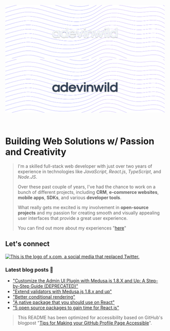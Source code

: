 ![This image is adapted for the dark mode only. We can see a striped background and in the center the name "a dev in wild"](./images/banner@1x.png#gh-dark-mode-only)
![This image is adapted for the light mode only. We can see a striped background and in the center the name "a dev in wild"](./images/banner-dark@1x.png#gh-light-mode-only)

<br />

<h1 align="left"><b>Building Web Solutions w/ Passion and Creativity</b></h3>

<blockquote>
<p> 
    I'm a skilled full-stack web developer with just over two years of experience in technologies like <em>JavaScript</em>, <em>React.js</em>, <em>TypeScript</em>, and <em>Node.JS</em>. 
</p>
<p>
    Over these past couple of years, I've had the chance to work on a bunch of different projects, including <b>CRM</b>, <b>e-commerce websites</b>, <b>mobile apps</b>, <b>SDKs</b>, and various <b>developer tools</b>.
</p>
<p>
    What really gets me excited is my involvement in <b>open-source projects</b> and my passion for creating smooth and visually appealing user interfaces that provide a great user experience.
</p>


<p>
    You can find out more about my experiences "<a href="https://read.cv/adevinwild">here</a>" 
</p>

</blockquote>

<h2  align="left">
    <b>
      Let's connect
    </b>
</h3>


<p align="left">
    <a href="https://x.com/adevinwild" target="_blank"><img align="center" src="https://seeklogo.com/images/T/twitter-x-logo-0339F999CF-seeklogo.com.png?v=638264860180000000" alt="This is the logo of x.com, a social media that replaced Twitter." height="24" width="24" /></a>
</p>

<h3  align="left">
    <b>
      Latest blog posts 📰
    </b>
</h3>

<!-- BLOG-POST-LIST:START -->
- ["Customize the Admin UI Plugin with Medusa.js 1.8.X and Up: A Step-by-Step Guide &lpar;DEPRECATED&rpar;"](https://medium.com/@adevinwild/customize-the-admin-ui-plugin-with-medusa-js-1-8-x-and-up-a-step-by-step-guide-df12205b2ef7?source=rss-2fdeced75485------2)
- ["Extend validators with Medusa.js 1.8.x and up"](https://medium.com/@adevinwild/extend-validators-with-medusa-js-1-8-x-and-up-3e730040fd53?source=rss-2fdeced75485------2)
- ["Better conditional rendering"](https://medium.com/@adevinwild/better-conditional-rendering-87dd055fa68f?source=rss-2fdeced75485------2)
- ["A native package that you should use on React"](https://towardsdev.com/a-native-package-that-you-should-use-on-react-7181f3c31040?source=rss-2fdeced75485------2)
- ["5 open source packages to gain time for React.js"](https://towardsdev.com/5-open-source-packages-to-gain-time-for-react-js-2a3241f90a74?source=rss-2fdeced75485------2)
<!-- BLOG-POST-LIST:END -->


> This README has been optimized for accessibility based on GitHub's blogpost "[Tips for Making your GitHub Profile Page Accessible](https://github.blog/2023-10-26-5-tips-for-making-your-github-profile-page-accessible)".


<br/>
